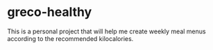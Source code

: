 # greco-healthy
This is a personal project that will help me create weekly meal menus according to the recommended kilocalories.
